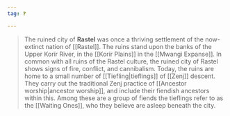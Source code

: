 ```yaml
---
tag: ❓

---
```

> The ruined city of **Rastel** was once a thriving settlement of the now-extinct nation of [[Rastel]]. The ruins stand upon the banks of the Upper Korir River, in the [[Korir Plains]] in the [[Mwangi Expanse]]. In common with all ruins of the Rastel culture, the ruined city of Rastel shows signs of fire, conflict, and cannibalism.
> Today, the ruins are home to a small number of [[Tiefling|tieflings]] of [[Zenj]] descent. They carry out the traditional Zenj practice of [[Ancestor worship|ancestor worship]], and include their fiendish ancestors within this. Among these are a group of fiends the tieflings refer to as the [[Waiting Ones]], who they believe are asleep beneath the city.








